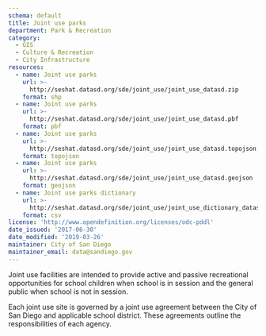 ```yaml
---
schema: default
title: Joint use parks
department: Park & Recreation
category:
  - GIS
  - Culture & Recreation
  - City Infrastructure
resources:
  - name: Joint use parks
    url: >-
      http://seshat.datasd.org/sde/joint_use/joint_use_datasd.zip
    format: shp
  - name: Joint use parks
    url: >-
      http://seshat.datasd.org/sde/joint_use/joint_use_datasd.pbf
    format: pbf
  - name: Joint use parks
    url: >-
      http://seshat.datasd.org/sde/joint_use/joint_use_datasd.topojson
    format: topojson
  - name: Joint use parks
    url: >-
      http://seshat.datasd.org/sde/joint_use/joint_use_datasd.geojson
    format: geojson
  - name: Joint use parks dictionary
    url: >-
      http://seshat.datasd.org/sde/joint_use/joint_use_dictionary_datasd.csv
    format: csv
license: 'http://www.opendefinition.org/licenses/odc-pddl'
date_issued: '2017-06-30'
date_modified: '2019-03-26'
maintainer: City of San Diego
maintainer_email: data@sandiego.gov
---
```

Joint use facilities are intended to provide active and passive recreational opportunities for school children when school is in session and the general public when school is not in session.
<!--more-->
Each joint use site is governed by a joint use agreement between the City of San Diego and applicable school district. These agreements outline the responsibilities of each agency.
